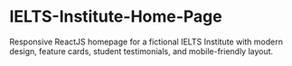 # IELTS-Institute-Home-Page
Responsive ReactJS homepage for a fictional IELTS Institute with modern design, feature cards, student testimonials, and mobile-friendly layout.
